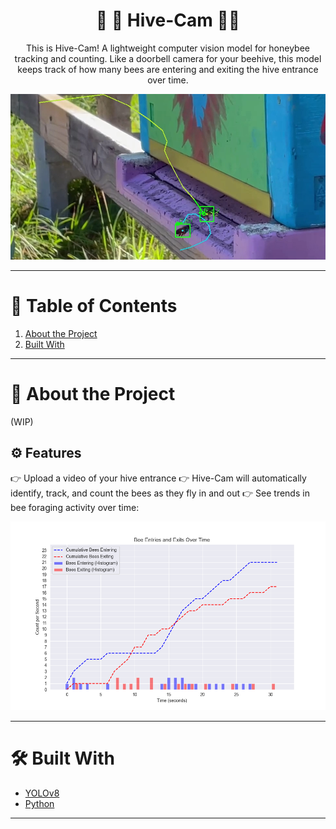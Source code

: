   <h1 align="center">🎥 🐝 Hive-Cam 🐝🐝</h1>

  <p align="center">
    This is Hive-Cam! A lightweight computer vision model for honeybee tracking and counting.
    Like a doorbell camera for your beehive, this model keeps track of how many bees are entering and exiting the hive entrance over time.
    <br />
  </p>
</p>

![Hive-Cam Screen Shot](assets/screen1.png)

---

# 🐝 Table of Contents
1. [About the Project](#-about-the-project)
2. [Built With](#-built-with)

---

# 🐝 About the Project

(WIP)

## ⚙️ Features
👉 Upload a video of your hive entrance
👉 Hive-Cam will automatically identify, track, and count the bees as they fly in and out
👉 See trends in bee foraging activity over time:

![Results](assets/bee_counts_histogram.png)

---

# 🛠️ Built With

- [YOLOv8](https://yolov8.com/)
- [Python](https://www.python.org/)

---

